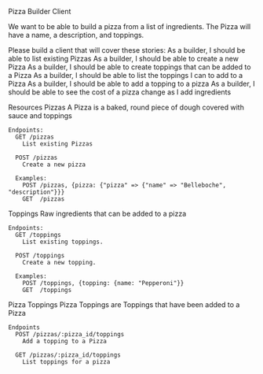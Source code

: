 Pizza Builder Client

We want to be able to build a pizza from a list of ingredients.  The Pizza will
have a name, a description, and toppings.

Please build a client that will cover these stories:
  As a builder, I should be able to list existing Pizzas
  As a builder, I should be able to create a new Pizza
  As a builder, I should be able to create toppings that can be added to a Pizza
  As a builder, I should be able to list the toppings I can to add to a Pizza
  As a builder, I should be able to add a topping to a pizza
  As a builder, I should be able to see the cost of a pizza change as I add ingredients

Resources
  Pizzas
    A Pizza is a baked, round piece of dough covered with sauce and toppings

    Endpoints:
      GET /pizzas
        List existing Pizzas

      POST /pizzas
        Create a new pizza

      Examples:
        POST /pizzas, {pizza: {"pizza" => {"name" => "Belleboche", "description"}}}
        GET  /pizzas

  Toppings
    Raw ingredients that can be added to a pizza

    Endpoints:
      GET /toppings
        List existing toppings.

      POST /toppings
        Create a new topping.

      Examples:
        POST /toppings, {topping: {name: "Pepperoni"}}
        GET  /toppings

  Pizza Toppings
    Pizza Toppings are Toppings that have been added to a Pizza

    Endpoints
      POST /pizzas/:pizza_id/toppings
        Add a topping to a Pizza

      GET /pizzas/:pizza_id/toppings
        List toppings for a pizza




